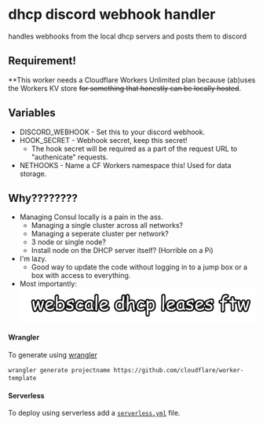 # dhcp discord webhook handler
handles webhooks from the local dhcp servers and posts them to discord

## Requirement!
**This worker needs a Cloudflare Workers Unlimited plan because (ab)uses the Workers KV store ~~for something that honestly can be locally hosted~~.

## Variables
* DISCORD_WEBHOOK - Set this to your discord webhook.
* HOOK_SECRET - Webhook secret, keep this secret!
    - The hook secret will be required as a part of the request URL to "authenicate" requests.
* NETHOOKS - Name a CF Workers namespace this! Used for data storage.

## Why????????
* Managing Consul locally is a pain in the ass.
    - Managing a single cluster across all networks?
    - Managing a seperate cluster per network?
    - 3 node or single node?
    - Install node on the DHCP server itself? (Horrible on a Pi)
* I'm lazy.
    - Good way to update the code without logging in to a jump box or a box with access to everything.
* Most importantly:
![webscale](./webscale.png)

#### Wrangler

To generate using [wrangler](https://github.com/cloudflare/wrangler)

```
wrangler generate projectname https://github.com/cloudflare/worker-template
```

#### Serverless

To deploy using serverless add a [`serverless.yml`](https://serverless.com/framework/docs/providers/cloudflare/) file.
